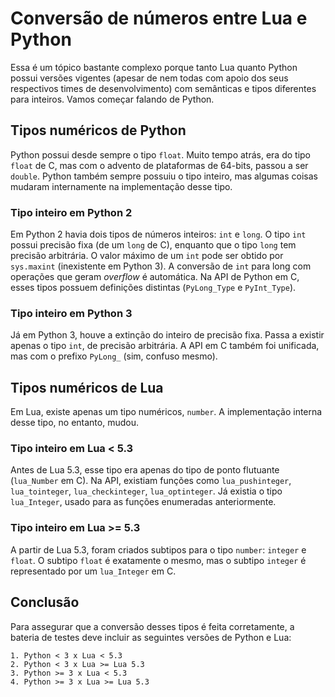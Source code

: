 # Conversão de números entre Lua e Python

Essa é um tópico bastante complexo porque tanto Lua quanto Python possui versões vigentes (apesar de nem todas com apoio dos seus respectivos times de desenvolvimento) com semânticas e tipos diferentes para inteiros.
Vamos começar falando de Python.

## Tipos numéricos de Python

Python possui desde sempre o tipo `float`. Muito tempo atrás, era do tipo `float` de C, mas com o advento de plataformas de 64-bits, passou a ser `double`.
Python também sempre possuiu o tipo inteiro, mas algumas coisas mudaram internamente na implementação desse tipo.

### Tipo inteiro em Python 2

Em Python 2 havia dois tipos de números inteiros: `int` e `long`.
O tipo `int` possui precisão fixa (de um `long` de C), enquanto que o tipo `long` tem precisão arbitrária.
O valor máximo de um `int` pode ser obtido por `sys.maxint` (inexistente em Python 3).
A conversão de `int` para long com operações que geram _overflow_ é automática.
Na API de Python em C, esses tipos possuem definições distintas (`PyLong_Type` e `PyInt_Type`).

### Tipo inteiro em Python 3

Já em Python 3, houve a extinção do inteiro de precisão fixa. Passa a existir apenas o tipo `int`, de precisão arbitrária.
A API em C também foi unificada, mas com o prefixo `PyLong_` (sim, confuso mesmo).

## Tipos numéricos de Lua

Em Lua, existe apenas um tipo numéricos, `number`.
A implementação interna desse tipo, no entanto, mudou.

### Tipo inteiro em Lua < 5.3

Antes de Lua 5.3, esse tipo era apenas do tipo de ponto flutuante (`lua_Number` em C).
Na API, existiam funções como `lua_pushinteger`, `lua_tointeger`, `lua_checkinteger`, `lua_optinteger`.
Já existia o tipo `lua_Integer`, usado para as funções enumeradas anteriormente.

### Tipo inteiro em Lua >= 5.3

A partir de Lua 5.3, foram criados subtipos para o tipo `number`: `integer` e `float`.
O subtipo `float` é exatamente o mesmo, mas o subtipo `integer` é representado por um `lua_Integer` em C.

## Conclusão

Para assegurar que a conversão desses tipos é feita corretamente, a bateria de testes deve incluir as seguintes versões de Python e Lua:

```
1. Python < 3 x Lua < 5.3
2. Python < 3 x Lua >= Lua 5.3
3. Python >= 3 x Lua < 5.3
4. Python >= 3 x Lua >= Lua 5.3
```
